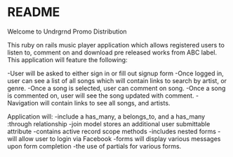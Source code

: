 # README

Welcome to Undrgrnd Promo Distribution

This ruby on rails music player application which allows
registered users to listen to, comment on and download pre released works from ABC label. This application will feature the following:

-User will be asked to either sign in or fill out signup form
-Once logged in, user can see a list of all songs which will contain links to search by artist, or genre.
-Once a song is selected, user can comment on song.
-Once a song is commented on, user will see the song updated
with comment.
-Navigation will contain links to see all songs, and artists.

Application will:
-include a has_many, a belongs_to, and a has_many :through relationship
-join model stores an additional user submittable attribute
-contains active record scope methods
-includes nested forms
-will allow user to login via Facebook
-forms will display various messages upon form completion
-the use of partials for various forms.
